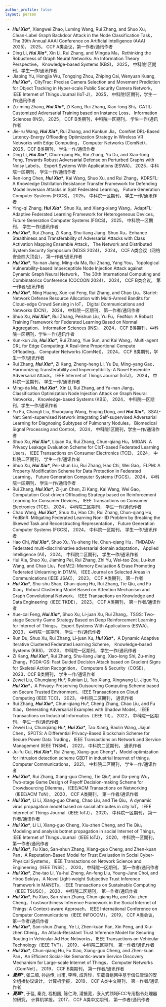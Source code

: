 ```yaml
---
author_profile: false
layout: person
---
```



- ___Hui Xia*___, Xiangwei Zhao, Luming Wang, Rui Zhang, and Shuo Xu，Clean-Label Graph Backdoor Attack in the Node Classification Task， The 39th Annual AAAI Conference on Artificial Intelligence (AAAI 2025)， 2025， CCF A类会议，第一作者/通讯作者
- Ding Li, ___Hui Xia*___, Xin Li, Rui Zhang, and Mingda Ma，Rethinking the Robustness of Graph Neural Networks: An Information Theory Perspective， Knowledge-based Systems (KBS)， 2025， 中科院1区期刊，学生一作/通讯作者
- Jiaping Yu, Hongjia Wu, Tongqing Zhou, Zhiping Cai, Wenyuan Kuang, ___Hui Xia*___，CityTrac: Precise Camera Selection and Movement Prediction for Object Tracking in Hyper-scale Public Security Camera Network， IEEE Internet of Things Journal (IoT-J)， 2025， 中科院1区期刊，学生一作/通讯作者
- Zu-ming Zhang, ___Hui Xia*___, Zi Kang, Rui Zhang, Xiao-long Shi，CATIL: Customized Adversarial Training based on Instance Loss， Information Sciences (INS)， 2025， CCF B类期刊，中科院一区期刊， 学生一作/通讯作者
- Jie-ru Wang, ___Hui Xia*___, Rui Zhang, and Kunkun Jia，ComNet DRL-Based Latency-Energy Offloading Optimization Strategy in Wireless VR Networks with Edge Computing， Computer Networks (ComNet)， 2025，CCF B类期刊， 学生一作/通讯作者
- Ding Li, ___Hui Xia*___, Chun-qiang Hu, Rui Zhang, Yu Du, and Xiao-long Feng, Towards Robust Adversarial Defense on Perturbed Graphs with Noisy Labels， Expert Systems With Applications (ESWA)， 2025，中科院一区期刊， 学生一作/通讯作者
- Ren-long Chen, ___Hui Xia*___, Kai Wang, Shuo Xu, and Rui Zhang，KDRSFL: A Knowledge Distillation Resistance Transfer Framework for Defending Model Inversion Attacks in Split Federated Learning， Future Generation Computer Systems (FGCS)， 2025， 中科院一区期刊， 学生一作/通讯作者
- Ying-qi Zhang, ___Hui Xia*___, Shuo Xu, and Xiang-xiang Wang，AdaptFL: Adaptive Federated Learning Framework for Heterogeneous Devices， Future Generation Computer Systems (FGCS)， 2025， 中科院一区期刊， 学生一作/通讯作者
- ___Hui Xia*___, Rui Zhang, Zi Kang, Shu-liang Jiang, Shuo Xu，Enhance Stealthiness and Transferability of Adversarial Attacks with Class Activation Mapping Ensemble Attack， The Network and Distributed System Security Symposium (NDSS 2024)， 2024， CCF A类会议（网络安全四大顶会）， 第一作者/通讯作者
- ___Hui Xia*___, Ya-nan Jiang, Ming-da Ma, Rui Zhang, Yang You，Topological Vulnerability-based Imperceptible Node Injection Attack against Dynamic Graph Neural Network， The 30th International Computing and Combinatorics Conference (COCOON 2024)， 2024， CCF B类会议， 第一作者/通讯作者
- ___Hui Xia*___, Ning Huang, Xue-cai Feng, Rui Zhang, and Chao Liu，Starlet: Network Defense Resource Allocation with Multi-Armed Bandits for Cloud-edge Crowd Sensing in IoT， Digital Communications and Networks (DCN)， 2024， 中科院一区期刊， 第一作者/通讯作者
- Shuo Xu, ___Hui Xia*___, Rui Zhang, Peishun Liu, Yu Fu，FedNor: A Robust Training Framework for Federated Learning Based on Normal Aggregation， Information Sciences (INS)， 2024， CCF B类期刊，中科院一区期刊，学生一作/通讯作者
- Kun-kun Jia, ___Hui Xia*___, Rui Zhang, Yue Sun, and Kai Wang，Multi-agent DRL for Edge Computing: A Real-time Proportional Compute Offloading， Computer Networks (ComNet)， 2024， CCF B类期刊，学生一作/通讯作者
- Rui Zhang, ___Hui Xia*___, Zi Kang, Zheng-heng Li, Yu Du, Ming-yang Gao，Harmonizing Transferability and Imperceptibility: A Novel Ensemble Adversarial Attack， IEEE Internet of Things Journal (IoTJ)， 2024， 中科院一区期刊， 学生一作/通讯作者
- Ming-da Ma, ___Hui Xia*___, Xin Li, Rui Zhang, and Ya-nan Jiang，Classification Optimization Node Injection Attack on Graph Neural Networks， Knowledge-based Systems (KBS)， 2024， 中科院一区期刊，学生一作/通讯作者
- Yu Fu, Changli Liu, Shaoqiang Wang, Enqing Dong, and ___Hui Xia*___，SSAL-Net: Semi-supervised Network integrating Self-supervised Adversarial Learning for Diagnosing Subtypes of Pulmonary Nodules， Biomedical Signal Processing and Control， 2024， 中科院1区期刊，学生一作/通讯作者
- Shuo Xu, ___Hui Xia*___, Lijuan Xu, Rui Zhang, Chun-qiang Hu，MIGAN: A Privacy Leakage Evaluation Scheme for CIoT-based Federated Learning Users， IEEE Transactions on Consumer Electronics (TCE)， 2024， 中科院二区期刊， 学生一作/通讯作者
- Shuo Xu, ___Hui Xia*___, Pei-shun Liu, Rui Zhang, Hao Chi, Wei Gao，FLPM: A Property Modification Scheme for Data Protection in Federated Learning， Future Generation Computer Systems (FGCS)， 2024， 中科院一区期刊， 学生一作/通讯作者
- Rui Zhang, ___Hui Xia*___, Zi-jun Chen, Zi Kang, Kai Wang, Wei Gao，Computation Cost-driven Offloading Strategy based on Reinforcement Learning for Consumer Devices， IEEE Transactions on Consumer Electronics (TCE)， 2024， 中科院二区期刊， 学生一作/通讯作者
- Chao Wang, ___Hui Xia*___, Shuo Xu, Hao Chi, Rui Zhang, Chun-qiang Hu, FedBnR: Mitigating Federated Learning Non-IID Problem by Breaking the Skewed Task and Reconstructing Representation， Future Generation Computer Systems (FGCS)， 2024， 中科院一区期刊， 学生一作/通讯作者
- Hao Chi, ___Hui Xia*___, Shuo Xu, Yu-sheng He, Chun-qiang Hu，FMDADA: Federated multi-discriminative adversarial domain adaptation， Applied Intelligence (AI)， 2024， 中科院二区期刊， 学生一作/通讯作者
- Hui Xia, Shuo Xu, Jiaming Pei, Rui Zhang, Zhi Yu, Wei-tao Zou, Lu-kun Wang, and Chao Liu，FedME2: Memory Evaluation & Erase Promoting Federated Unlearning in DTMN， IEEE Journal on Selected Areas in Communications (IEEE JSAC)， 2023， CCF A类期刊， 第一作者
- ___Hui Xia*___, Shu-shu Shao, Chun-qiang Hu, Rui Zhang, Tie Qiu, and Fu Xiao，Robust Clustering Model Based on Attention Mechanism and Graph Convolutional Network， IEEE Transactions on Knowledge and Data Engineering（IEEE TKDE）， 2023， CCF A类期刊， 第一作者/通讯作者
- Xue-cai Feng, ___Hui Xia*___, Shuo Xu, Li-juan Xu, Rui Zhang，TSGS: Two-stage Security Game Strategy Based on Deep Reinforcement Learning for Internet of Things， Expert Systems With Applications (ESWA)， 2023， 中科院一区期刊， 学生一作/通讯作者
- Run Du, Shuo Xu, Rui Zhang, Li-juan Xu, ___Hui Xia*___，A Dynamic Adaptive Iterative Clustered Federated Learning Scheme， Knowledge-based Systems (KBS)， 2023， 中科院一区期刊， 学生一作/通讯作者
- Zi Kang, ___Hui Xia*___, Rui Zhang, Shu-liang Jiang, Xiao-long Shi, Zu-ming Zhang，FGDA-GS: Fast Guided Decision Attack based on Gradient Signs for Skeletal Action Recognition， Computers & Security（COSE）， 2023，CCF B类期刊， 学生一作/通讯作者
- Zewei Liu, Chunqiang Hu\*, Ruinian Li, Tao Xiang, Xingwang Li, Jiguo Yu, ___Hui Xia*___，A Privacy-Preserving Outsourcing Computing Scheme based on Secure Trusted Environment， IEEE Transactions on Cloud Computing (IEEE TCC)， 2023， 中科院二区期刊， 通讯作者
- Rui Zhang, ___Hui Xia\*___, Chun-qiang Hu*, Cheng Zhang, Chao Liu, and Fu Xiao，Generating Adversarial Examples with Shadow Model， IEEE Transactions on Industrial Informatics（IEEE TII）， 2022， 中科院一区期刊， 学生一作/通讯作者
- Zewei Liu, Chunqiang Hu\*, ___Hui Xia*___, Tao Xiang, Baolin Wang, Jiajun Chen，SPDTS: A Differential Privacy-Based Blockchain Scheme for Secure Power Data Trading， IEEE Transactions on Network and Service Management (IEEE TNSM)， 2022， 中科院二区期刊， 通讯作者
- Ju-fu Cui, ___Hui Xia\*___, Rui Zhang, Xiang-guo Cheng*，Model optimization for intrusion detection scheme GBDT in industrial Internet of things， Computer Communications， 2021， 中科院二区期刊， 学生一作/通讯作者
- ___Hui Xia\*___, Rui Zhang, Xiang-guo Cheng, Tie Qiu*, and Da-peng Wu，Two-stage Game Design of Payoff Decision-making Scheme for Crowdsourcing Dilemma， IEEE/ACM Transactions on Networking（IEEE/ACM ToN）， 2020， CCF A类期刊， 第一作者/通讯作者
- ___Hui Xia*___, Li Li, Xiang-guo Cheng, Chao Liu, and Tie Qiu，A dynamic virus propagation model based on social attributes in city IoT， IEEE Internet of Things Journal（IEEE IoTJ）， 2020， 中科院一区期刊， 第一作者/通讯作者
- ___Hui Xia*___, Li Li, Xiang-guo Cheng, Xiu-zhen Cheng, and Tie Qiu，Modeling and analysis botnet propagation in social Internet of Things， IEEE Internet of Things Journal（IEEE IoTJ）， 2020， 中科院一区期刊， 第一作者/通讯作者
- ___Hui Xia*___, Fu Xiao, San-shun Zhang, Xiang-guo Cheng, and Zhen-kuan Pan，A Reputation-Based Model for Trust Evaluation in Social Cyber-Physical Systems， IEEE Transactions on Network Science and Engineering（IEEE TNSE）， 2020， 中科院一区期刊， 第一作者/通讯作者
- ___Hui Xia*___, Zhe-tao Li, Yu-hui Zheng, An-feng Liu, Young-June Choi, and Hiroo Sekiya，A Novel Light-weight Subjective Trust Inference Framework in MANETs， IEEE Transactions on Sustainable Computing（IEEE TSUSC）， 2020， 中科院二区期刊， 第一作者/通讯作者
- ___Hui Xia*___, Fu Xiao, San-shun Zhang, Chun-qiang Hu, and Xiu-zhen Cheng，Trustworthiness Inference Framework in the Social Internet of Things: A Context-aware Approach， IEEE International Conference on Computer Communications（IEEE INFOCOM）， 2019， CCF A类会议， 第一作者/通讯作者
- ___Hui Xia*___, San-shun Zhang, Ye Li, Zhen-kuan Pan, Xin Peng, and Xiu-zhen Cheng，An Attack-Resistant Trust Inference Model for Securing Routing in Vehicular Ad Hoc Networks， IEEE Transactions on Vehicular Technology（IEEE TVT）， 2019， 中科院二区期刊， 第一作者/通讯作者
- ___Hui Xia*___, Chun-qiang Hu, Fu Xiao, Xiang-guo Cheng, and Zhen-kuan Pan，An Efficient Social-like Semantic-aware Service Discovery Mechanism for Large-scale Internet of Things， Computer Networks（ComNet）， 2019， CCF B类期刊， 第一作者/通讯作者
- ___夏辉*___, 张三顺, 孙运传, 肖甫, 李晔, 成秀珍，车载自组网中基于信任管理的安全组播协议设计， 计算机学报， 2019， CCF A类中文期刊， 第一作者/通讯作者
- ___夏辉*___, 于佳, 秦尧, 程相国, 陈仁海, 潘振宽，嵌入式领域ECC专用指令处理器的研究， 计算机学报， 2017， CCF A类中文期刊， 第一作者/通讯作者


